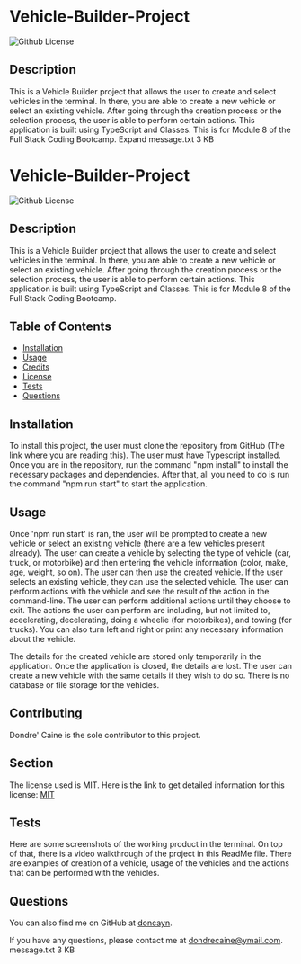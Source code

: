 
# Vehicle-Builder-Project 
![Github License](https://img.shields.io/badge/license-MIT-green)

## Description

This is a Vehicle Builder project that allows the user to create and select vehicles in the terminal. In there, you are able to create a new vehicle or select an existing vehicle. After going through the creation process or the selection process, the user is able to perform certain actions. This application is built using TypeScript and Classes. This is for Module 8 of the Full Stack Coding Bootcamp.
Expand
message.txt
3 KB
﻿
# Vehicle-Builder-Project 
![Github License](https://img.shields.io/badge/license-MIT-green)

## Description

This is a Vehicle Builder project that allows the user to create and select vehicles in the terminal. In there, you are able to create a new vehicle or select an existing vehicle. After going through the creation process or the selection process, the user is able to perform certain actions. This application is built using TypeScript and Classes. This is for Module 8 of the Full Stack Coding Bootcamp.

## Table of Contents

- [Installation](#installation)
- [Usage](#usage)
- [Credits](#credits)
- [License](#license)
- [Tests](#tests)
- [Questions](#questions)

## Installation

To install this project, the user must clone the repository from GitHub (The link where you are reading this). The user must have Typescript installed. Once you are in the repository, run the command "npm install" to install the necessary packages and dependencies. After that, all you need to do is run the command "npm run start" to start the application.

## Usage

Once 'npm run start' is ran, the user will be prompted to create a new vehicle or select an existing vehicle (there are a few vehicles present already). The user can create a vehicle by selecting the type of vehicle (car, truck, or motorbike) and then entering the vehicle information (color, make, age, weight, so on). The user can then use the created vehicle. If the user selects an existing vehicle, they can use the selected vehicle. The user can perform actions with the vehicle and see the result of the action in the command-line. The user can perform additional actions until they choose to exit. The actions the user can perform are including, but not limited to, aceelerating, decelerating, doing a wheelie (for motorbikes), and towing (for trucks). You can also turn left and right or print any necessary information about the vehicle.

The details for the created vehicle are stored only temporarily in the application. Once the application is closed, the details are lost. The user can create a new vehicle with the same details if they wish to do so. There is no database or file storage for the vehicles.

## Contributing

Dondre' Caine is the sole contributor to this project.

## Section

The license used is MIT. Here is the link to get detailed information for this license: [MIT](https://mit-license.org/)

## Tests

Here are some screenshots of the working product in the terminal. On top of that, there is a video walkthrough of the project in this ReadMe file. There are examples of creation of a vehicle, usage of the vehicles and the actions that can be performed with the vehicles. 

## Questions

You can also find me on GitHub at [doncayn](https://www.github.com/doncayn).

If you have any questions, please contact me at [dondrecaine@ymail.com](dondrecaine@ymail.com).
message.txt
3 KB